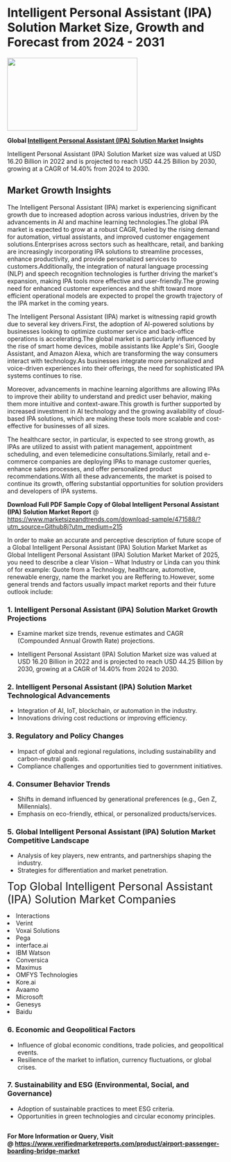 <H1>Intelligent Personal Assistant (IPA) Solution Market Size, Growth and Forecast from 2024 - 2031</H1><img class="aligncenter size-medium wp-image-584254" src="https://thirdeyenews.in/wp-content/uploads/2024/09/Global-Market-Research-300x168.jpeg" alt="" width="300" height="168" /><p><strong>Global&nbsp;<a href="https://www.marketsizeandtrends.com/download-sample/471588/?utm_source=Github8j?utm_medium=215">Intelligent Personal Assistant (IPA) Solution Market</a> Insights</strong></p><p>Intelligent Personal Assistant (IPA) Solution Market size was valued at USD 16.20 Billion in 2022 and is projected to reach USD 44.25 Billion by 2030, growing at a CAGR of 14.40% from 2024 to 2030.</p><p><h2>Market Growth Insights</h2> <p>The Intelligent Personal Assistant (IPA) market is experiencing significant growth due to increased adoption across various industries, driven by the advancements in AI and machine learning technologies.The global IPA market is expected to grow at a robust CAGR, fueled by the rising demand for automation, virtual assistants, and improved customer engagement solutions.Enterprises across sectors such as healthcare, retail, and banking are increasingly incorporating IPA solutions to streamline processes, enhance productivity, and provide personalized services to customers.Additionally, the integration of natural language processing (NLP) and speech recognition technologies is further driving the market's expansion, making IPA tools more effective and user-friendly.The growing need for enhanced customer experiences and the shift toward more efficient operational models are expected to propel the growth trajectory of the IPA market in the coming years.</p> <p>The Intelligent Personal Assistant (IPA) market is witnessing rapid growth due to several key drivers.First, the adoption of AI-powered solutions by businesses looking to optimize customer service and back-office operations is accelerating.The global market is particularly influenced by the rise of smart home devices, mobile assistants like Apple's Siri, Google Assistant, and Amazon Alexa, which are transforming the way consumers interact with technology.As businesses integrate more personalized and voice-driven experiences into their offerings, the need for sophisticated IPA systems continues to rise.</p> <p>Moreover, advancements in machine learning algorithms are allowing IPAs to improve their ability to understand and predict user behavior, making them more intuitive and context-aware.This growth is further supported by increased investment in AI technology and the growing availability of cloud-based IPA solutions, which are making these tools more scalable and cost-effective for businesses of all sizes.</p> <p>The healthcare sector, in particular, is expected to see strong growth, as IPAs are utilized to assist with patient management, appointment scheduling, and even telemedicine consultations.Similarly, retail and e-commerce companies are deploying IPAs to manage customer queries, enhance sales processes, and offer personalized product recommendations.With all these advancements, the market is poised to continue its growth, offering substantial opportunities for solution providers and developers of IPA systems.</p> <p><span class=""><strong>Download Full PDF Sample Copy of Global Intelligent Personal Assistant (IPA) Solution Market Report</strong> @ <a href="https://www.marketsizeandtrends.com/download-sample/471588/?utm_source=Github8j?utm_medium=215" target="_blank">https://www.marketsizeandtrends.com/download-sample/471588/?utm_source=Github8j?utm_medium=215</a></span></p><p>In order to make an accurate and perceptive description of future scope of a Global&nbsp;Intelligent Personal Assistant (IPA) Solution Market Market as Global&nbsp;Intelligent Personal Assistant (IPA) Solution Market Market of 2025, you need to describe a clear Vision &ndash; What Industry or Linda can you think of for example: Quote from a Technology, healthcare, automotive, renewable energy, name the market you are Reffering to.However, some general trends and factors usually impact market reports and their future outlook include:</p><h3>1.&nbsp;<strong>Intelligent Personal Assistant (IPA) Solution Market Growth Projections</strong></h3><ul><li>Examine market size trends, revenue estimates and CAGR (Compounded Annual Growth Rate) projections.</li><li><p>Intelligent Personal Assistant (IPA) Solution Market size was valued at USD 16.20 Billion in 2022 and is projected to reach USD 44.25 Billion by 2030, growing at a CAGR of 14.40% from 2024 to 2030.</p></li></ul><h3>2.&nbsp;<strong>Intelligent Personal Assistant (IPA) Solution Market Technological Advancements</strong></h3><ul><li>Integration of AI, IoT, blockchain, or automation in the industry.</li><li>Innovations driving cost reductions or improving efficiency.</li></ul><h3>3.&nbsp;<strong>Regulatory and Policy Changes</strong></h3><ul><li>Impact of global and regional regulations, including sustainability and carbon-neutral goals.</li><li>Compliance challenges and opportunities tied to government initiatives.</li></ul><h3>4.&nbsp;<strong>Consumer Behavior Trends</strong></h3><ul><li>Shifts in demand influenced by generational preferences (e.g., Gen Z, Millennials).</li><li>Emphasis on eco-friendly, ethical, or personalized products/services.</li></ul><h3>5.&nbsp;<strong>Global Intelligent Personal Assistant (IPA) Solution Market Competitive Landscape</strong></h3><ul><li>Analysis of key players, new entrants, and partnerships shaping the industry.</li><li>Strategies for differentiation and market penetration.</li></ul><p data-pm-slice="1 1 []"><span style="color: inherit; font-family: inherit; font-size: 25px;">Top Global Intelligent Personal Assistant (IPA) Solution Market Companies</span></p><div class="" data-test-id=""><p><li>Interactions</li><li> Verint</li><li> Voxai Solutions</li><li> Pega</li><li> interface.ai</li><li> IBM Watson</li><li> Conversica</li><li> Maximus</li><li> OMFYS Technologies</li><li> Kore.ai</li><li> Avaamo</li><li> Microsoft</li><li> Genesys</li><li> Baidu</li></p></div><h3>6.&nbsp;<strong>Economic and Geopolitical Factors</strong></h3><ul><li>Influence of global economic conditions, trade policies, and geopolitical events.</li><li>Resilience of the market to inflation, currency fluctuations, or global crises.</li></ul><h3>7.&nbsp;<strong>Sustainability and ESG (Environmental, Social, and Governance)</strong></h3><ul><li>Adoption of sustainable practices to meet ESG criteria.</li><li>Opportunities in green technologies and circular economy principles.</li></ul><h2><strong style="font-size: 14px;">For More Information or Query, Visit @&nbsp;</strong><a style="background-color: #ffffff; font-size: 14px;" href="https://www.marketsizeandtrends.com/report/intelligent-personal-assistant-ipa-solution-market/" target="_blank">https://www.verifiedmarketreports.com/product/airport-passenger-boarding-bridge-market</a></h2>